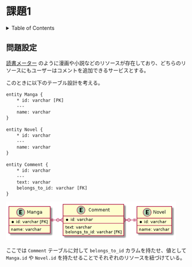 # 課題1

<!-- START doctoc generated TOC please keep comment here to allow auto update -->
<!-- DON'T EDIT THIS SECTION, INSTEAD RE-RUN doctoc TO UPDATE -->
<details>
<summary>Table of Contents</summary>

- [問題設定](#%E5%95%8F%E9%A1%8C%E8%A8%AD%E5%AE%9A)

</details>
<!-- END doctoc generated TOC please keep comment here to allow auto update -->

## 問題設定

[読書メーター](https://bookmeter.com/) のように漫画や小説などのリソースが存在しており、どちらのリソースにもユーザーはコメントを追加できるサービスとする。

このときに以下のテーブル設計を考える。

```puml
entity Manga {
    * id: varchar [PK]
    ---
    name: varchar 
}

entity Novel {
    * id: varchar
    ---
    name: varchar
}

entity Comment {
    * id: varchar
    ---
    text: varchar
    belongs_to_id: varchar [FK]
}
```

![](../assets/problem.png)

ここでは `Comment` テーブルに対して `belongs_to_id` カラムを持たせ、値として `Manga.id` や `Novel.id` を持たせることでそれぞれのリソースを紐づけている。


